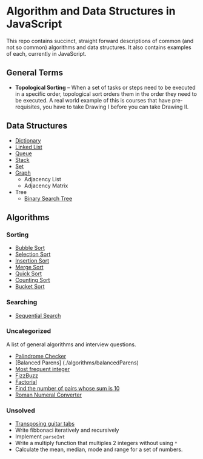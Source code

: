 # Algorithm and Data Structures in JavaScript

This repo contains succinct, straight forward descriptions of common (and not so common) algorithms and data structures. It also contains examples of each, currently in JavaScript.

## General Terms

* **Topological Sorting** – When a set of tasks or steps need to be executed in a specific order, topological sort orders them in the order they need to be executed. A real world example of this is courses that have pre-requisites, you have to take Drawing I before you can take Drawing II.

## Data Structures

* [Dictionary](./src/DataStructures/Dictionary/)
* [Linked List](./src/DataStructures/LinkedList/)
* [Queue](./src/DataStructures/Queue)
* [Stack](./src/DataStructures/Stack)
* [Set](./src/DataStructures/Set)
* [Graph](./src/DataStructures/Graph)
    * Adjacency List
    * Adjacency Matrix
* Tree
    * [Binary Search Tree](./tree/binarySearchTree)

## Algorithms

### Sorting
* [Bubble Sort](./src/algorithms/sorting/BubbleSort)
* [Selection Sort](./src/algorithms/sorting/SelectionSort)
* [Insertion Sort](./src/algorithms/sorting/InsertionSort)
* [Merge Sort](./src/algorithms/sorting/MergeSort)
* [Quick Sort](./src/algorithms/sorting/QuickSort)
* [Counting Sort](./src/algorithms/sorting/CountingSort)
* [Bucket Sort](./src/algorithms/sorting/BucketSort)

### Searching

* [Sequential Search](./src/algorithms/searching/SequentialSearch)

### Uncategorized 

A list of general algorithms and interview questions. 

* [Palindrome Checker](./algorithms/palindromeChecker)
* [Balanced Parens] (./algorithms/balancedParens)
* [Most frequent integer](./algorithms/frequentInteger)
* [FizzBuzz](./algorithms/fizzBuzz)
* [Factorial](./algorithms/factorial)
* [Find the number of pairs whose sum is 10](./algorithms/findSumOf10)
* [Roman Numeral Converter](./algorithms/uncategorized/RomanNumeralConverter)

### Unsolved

* [Transposing guitar tabs](https://www.codewars.com/kata/transposing-guitar-tabs?utm_source=newsletter)
* Write fibbonaci iteratively and recursively
* Implement `parseInt`
* Write a multiply function that multiples 2 integers without using `*`
* Calculate the mean, median, mode and range for a set of numbers.

